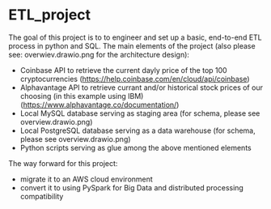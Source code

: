 # ETL_project
The goal of this project is to to engineer and set up a basic, end-to-end ETL process in python and SQL.
The main elements of the project (also please see: overwiev.drawio.png for the architecture design):
   - Coinbase API to retrieve the current dayly price of the top 100 cryptocurrencies (https://help.coinbase.com/en/cloud/api/coinbase)
   - Alphavantage API to retrieve currant and/or historical stock prices of our choosing (in this example using IBM) (https://www.alphavantage.co/documentation/)
   - Local MySQL database serving as staging area (for schema, please see overview.drawio.png)
   - Local PostgreSQL database serving as a data warehouse (for schema, please see overview.drawio.png)
   - Python scripts serving as glue among the above mentioned elements

The way forward for this project:
- migrate it to an AWS cloud environment
- convert it to using PySpark for Big Data and distributed processing compatibility
